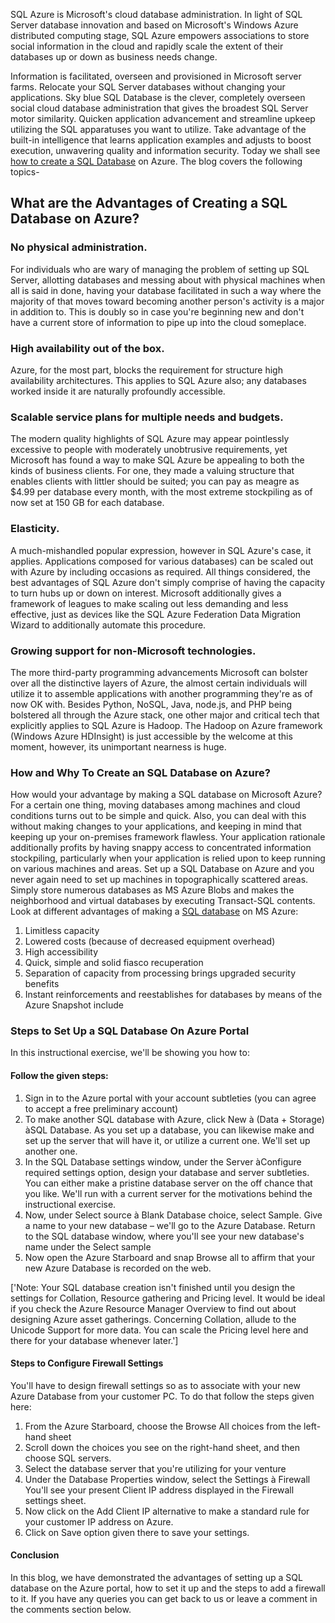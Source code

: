 SQL Azure is Microsoft's cloud database administration. In light of SQL Server database innovation and based on Microsoft's Windows Azure distributed computing stage, SQL Azure empowers associations to store social information in the cloud and rapidly scale the extent of their databases up or down as business needs change. 

Information is facilitated, overseen and provisioned in Microsoft server farms. Relocate your SQL Server databases without changing your applications. Sky blue SQL Database is the clever, completely overseen social cloud database administration that gives the broadest SQL Server motor similarity. Quicken application advancement and streamline upkeep utilizing the SQL apparatuses you want to utilize. Take advantage of the built-in intelligence that learns application examples and adjusts to boost execution, unwavering quality and information security. Today we shall see [how to create a SQL Database](https://www.janbasktraining.com/blog/create-database-microsoft-sql-server/) on Azure. The blog covers the following topics-

## What are the Advantages of Creating a SQL Database on Azure?

### No physical administration. 
For individuals who are wary of managing the problem of setting up SQL Server, allotting databases and messing about with physical machines when all is said in done, having your database facilitated in such a way where the majority of that moves toward becoming another person's activity is a major in addition to. This is doubly so in case you're beginning new and don't have a current store of information to pipe up into the cloud someplace.

### High availability out of the box.
Azure, for the most part, blocks the requirement for structure high availability architectures. This applies to SQL Azure also; any databases worked inside it are naturally profoundly accessible.

### Scalable service plans for multiple needs and budgets. 
The modern quality highlights of SQL Azure may appear pointlessly excessive to people with moderately unobtrusive requirements, yet Microsoft has found a way to make SQL Azure be appealing to both the kinds of business clients. For one, they made a valuing structure that enables clients with littler should be suited; you can pay as meagre as $4.99 per database every month, with the most extreme stockpiling as of now set at 150 GB for each database.

### Elasticity. 
A much-mishandled popular expression, however in SQL Azure's case, it applies. Applications composed for various databases) can be scaled out with Azure by including occasions as required. All things considered, the best advantages of SQL Azure don't simply comprise of having the capacity to turn hubs up or down on interest. Microsoft additionally gives a framework of leagues to make scaling out less demanding and less effective, just as devices like the SQL Azure Federation Data Migration Wizard to additionally automate this procedure.

### Growing support for non-Microsoft technologies. 
The more third-party programming advancements Microsoft can bolster over all the distinctive layers of Azure, the almost certain individuals will utilize it to assemble applications with another programming they're as of now OK with. Besides Python, NoSQL, Java, node.js, and PHP being bolstered all through the Azure stack, one other major and critical tech that explicitly applies to SQL Azure is Hadoop. The Hadoop on Azure framework (Windows Azure HDInsight) is just accessible by the welcome at this moment, however, its unimportant nearness is huge. 

### How and Why To Create an SQL Database on Azure?
How would your advantage by making a SQL database on Microsoft Azure? For a certain one thing, moving databases among machines and cloud conditions turns out to be simple and quick. Also, you can deal with this without making changes to your applications, and keeping in mind that keeping up your on-premises framework flawless. Your application rationale additionally profits by having snappy access to concentrated information stockpiling, particularly when your application is relied upon to keep running on various machines and areas. Set up a SQL Database on Azure and you never again need to set up machines in topographically scattered areas. Simply store numerous databases as MS Azure Blobs and makes the neighborhood and virtual databases by executing Transact-SQL contents. Look at different advantages of making a [SQL database](https://www.janbasktraining.com/blog/sql-tutorial/) on MS Azure:

1.	Limitless capacity 
2.	Lowered costs (because of decreased equipment overhead) 
3.	High accessibility 
4.	Quick, simple and solid fiasco recuperation 
5.	Separation of capacity from processing brings upgraded security benefits 
6.	Instant reinforcements and reestablishes for databases by means of the Azure Snapshot include

### Steps to Set Up a SQL Database On Azure Portal
In this instructional exercise, we'll be showing you how to:

#### Follow the given steps:
1.	Sign in to the Azure portal with your account subtleties (you can agree to accept a free preliminary account)
2.	To make another SQL database with Azure, click New à (Data + Storage) àSQL Database. As you set up a database, you can likewise make and set up the server that will have it, or utilize a current one. We'll set up another one.
3.	In the SQL Database settings window, under the Server àConfigure required settings option, design your database and server subtleties. You can either make a pristine database server on the off chance that you like. We'll run with a current server for the motivations behind the instructional exercise.
4.	Now, under Select source à Blank Database choice, select Sample. Give a name to your new database – we'll go to the Azure Database. Return to the SQL database window, where you'll see your new database's name under the Select sample
5.	Now open the Azure Starboard and snap Browse all to affirm that your new Azure Database is recorded on the web.

['Note: Your SQL database creation isn't finished until you design the settings for Collation, Resource gathering and Pricing level. It would be ideal if you check the Azure Resource Manager Overview to find out about designing Azure asset gatherings. Concerning Collation, allude to the Unicode Support for more data. You can scale the Pricing level here and there for your database whenever later.']

#### Steps to Configure Firewall Settings
You'll have to design firewall settings so as to associate with your new Azure Database from your customer PC. To do that follow the steps given here:
1.	From the Azure Starboard, choose the Browse All choices from the left-hand sheet
2.	Scroll down the choices you see on the right-hand sheet, and then choose SQL servers.
3.	Select the database server that you're utilizing for your venture
4.	Under the Database Properties window, select the Settings à Firewall You'll see your present Client IP address displayed in the Firewall settings sheet.
5.	Now click on the Add Client IP alternative to make a standard rule for your customer IP address on Azure.
6.	Click on Save option given there to save your settings.

#### Conclusion
In this blog, we have demonstrated the advantages of setting up a SQL database on the Azure portal, how to set it up and the steps to add a firewall to it. If you have any queries you can get back to us or leave a comment in the comments section below.

